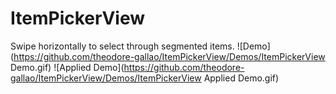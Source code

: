 # ItemPickerView
Swipe horizontally to select through segmented items. 
![Demo](https://github.com/theodore-gallao/ItemPickerView/Demos/ItemPickerView Demo.gif)
![Applied Demo](https://github.com/theodore-gallao/ItemPickerView/Demos/ItemPickerView Applied Demo.gif)
